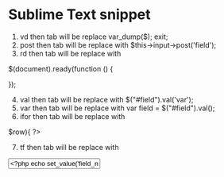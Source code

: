 Sublime Text snippet
====================

1. vd then tab will be replace var_dump($); exit;
2. post then tab will be replace with $this->input->post('field');
3. rd then tab will be replace with 

$(document).ready(function () {  
    
});  

4. val then tab will be replace with $("#field").val('var');
5. var then tab will be replace with var field = $("#field").val();
6. ifor then tab will be replace with   

<?php if(isset($records)){ foreach ($records as $key => $row){ ?>  

7. tf then tab will be replace with  

<input type="text" name="field_name" id="field_name" value="<?php echo set_value('field_name'); ?>" class="input-large" />
